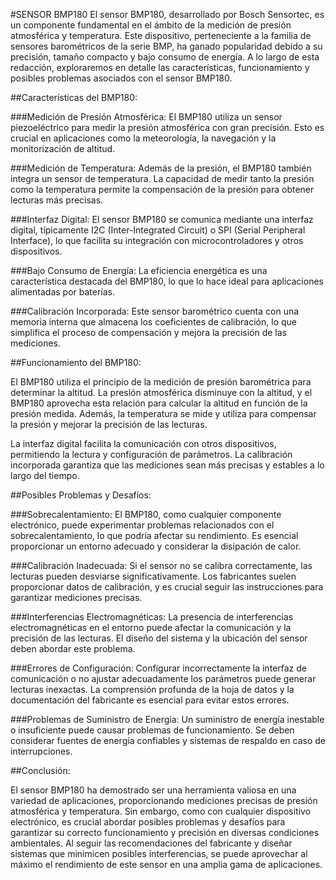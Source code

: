 #SENSOR BMP180 El sensor BMP180, desarrollado por Bosch Sensortec, es un componente fundamental en el ámbito de la medición de presión atmosférica y temperatura. Este dispositivo, perteneciente a la familia de sensores barométricos de la serie BMP, ha ganado popularidad debido a su precisión, tamaño compacto y bajo consumo de energía. A lo largo de esta redacción, exploraremos en detalle las características, funcionamiento y posibles problemas asociados con el sensor BMP180.

##Características del BMP180:

###Medición de Presión Atmosférica: El BMP180 utiliza un sensor piezoeléctrico para medir la presión atmosférica con gran precisión. Esto es crucial en aplicaciones como la meteorología, la navegación y la monitorización de altitud.

###Medición de Temperatura: Además de la presión, el BMP180 también integra un sensor de temperatura. La capacidad de medir tanto la presión como la temperatura permite la compensación de la presión para obtener lecturas más precisas.

###Interfaz Digital: El sensor BMP180 se comunica mediante una interfaz digital, típicamente I2C (Inter-Integrated Circuit) o SPI (Serial Peripheral Interface), lo que facilita su integración con microcontroladores y otros dispositivos.

###Bajo Consumo de Energía: La eficiencia energética es una característica destacada del BMP180, lo que lo hace ideal para aplicaciones alimentadas por baterías.

###Calibración Incorporada: Este sensor barométrico cuenta con una memoria interna que almacena los coeficientes de calibración, lo que simplifica el proceso de compensación y mejora la precisión de las mediciones.

##Funcionamiento del BMP180:

El BMP180 utiliza el principio de la medición de presión barométrica para determinar la altitud. La presión atmosférica disminuye con la altitud, y el BMP180 aprovecha esta relación para calcular la altitud en función de la presión medida. Además, la temperatura se mide y utiliza para compensar la presión y mejorar la precisión de las lecturas.

La interfaz digital facilita la comunicación con otros dispositivos, permitiendo la lectura y configuración de parámetros. La calibración incorporada garantiza que las mediciones sean más precisas y estables a lo largo del tiempo.

##Posibles Problemas y Desafíos:

###Sobrecalentamiento: El BMP180, como cualquier componente electrónico, puede experimentar problemas relacionados con el sobrecalentamiento, lo que podría afectar su rendimiento. Es esencial proporcionar un entorno adecuado y considerar la disipación de calor.

###Calibración Inadecuada: Si el sensor no se calibra correctamente, las lecturas pueden desviarse significativamente. Los fabricantes suelen proporcionar datos de calibración, y es crucial seguir las instrucciones para garantizar mediciones precisas.

###Interferencias Electromagnéticas: La presencia de interferencias electromagnéticas en el entorno puede afectar la comunicación y la precisión de las lecturas. El diseño del sistema y la ubicación del sensor deben abordar este problema.

###Errores de Configuración: Configurar incorrectamente la interfaz de comunicación o no ajustar adecuadamente los parámetros puede generar lecturas inexactas. La comprensión profunda de la hoja de datos y la documentación del fabricante es esencial para evitar estos errores.

###Problemas de Suministro de Energía: Un suministro de energía inestable o insuficiente puede causar problemas de funcionamiento. Se deben considerar fuentes de energía confiables y sistemas de respaldo en caso de interrupciones.

##Conclusión:

El sensor BMP180 ha demostrado ser una herramienta valiosa en una variedad de aplicaciones, proporcionando mediciones precisas de presión atmosférica y temperatura. Sin embargo, como con cualquier dispositivo electrónico, es crucial abordar posibles problemas y desafíos para garantizar su correcto funcionamiento y precisión en diversas condiciones ambientales. Al seguir las recomendaciones del fabricante y diseñar sistemas que minimicen posibles interferencias, se puede aprovechar al máximo el rendimiento de este sensor en una amplia gama de aplicaciones.
